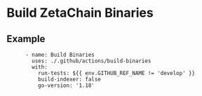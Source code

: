 # Build ZetaChain Binaries 

## Example 
```
      - name: Build Binaries
        uses: ./.github/actions/build-binaries
        with:
          run-tests: ${{ env.GITHUB_REF_NAME != 'develop' }}
          build-indexer: false
          go-version: '1.18'
```